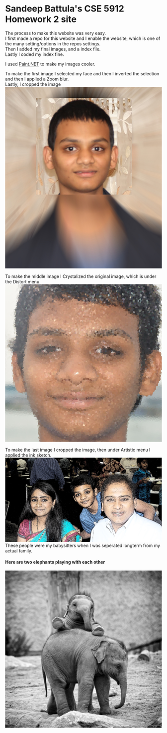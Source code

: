 # Sandeep Battula's CSE 5912 Homework 2 site

The process to make this website was very easy.<br>I first made a repo for this website and I enable the website, which is one of the many setting/options in the repos settings.<br> Then I added my final images, and a index file.<br>Lastly I coded my index fine.<br>

I used [Paint.NET](http://www.getpaint.net/) to make my images cooler.

To make the first image I selected my face and then I inverted the selection and then I applied a Zoom blur.<br>Lastly, I cropped the image<br>
<img src="J.JPG" style="width: 720px;"/><br>

To make the middle image I Crystalized the original image, which is under the Distort menu. <br>
<img src="P.JPG" style="width: 720px;"/><br>

To make the last image I cropped the image, then under Artistic menu I applied the ink sketch. <br>
<img src="G.JPG" style="width: 720px;"/><br>
These people were my babysitters when I was seperated longterm from my actual family. 


#### Here are two elephants playing with each other
![](elephants.jpg)